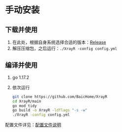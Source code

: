 # 手动安装

## 下载并使用

1. 在此处，根据自身系统选择合适的版本：[Release](https://github.com/BaicHome/XrayR/releases)
2. 解压压缩包，之后运行：`./XrayR -config config.yml`

## 编译并使用

1. go 1.17.2
2. 依次运行

   ```bash
   git clone https://github.com/BaicHome/XrayR
   cd XrayR/main
   go mod tidy
   go build -o XrayR -ldflags "-s -w"
   ./XrayR -config config.yml
   ```

配置文件详见：[配置文件说明](../../xrayr-pei-zhi-wen-jian-shuo-ming/config.md)

